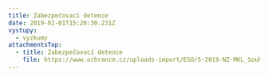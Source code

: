 ```yaml
---
title: Zabezpečovací detence
date: 2019-02-01T15:20:30.231Z
vystupy:
  - vyzkumy
attachmentsTop:
  - title: Zabezpečovací detence
    file: https://www.ochrance.cz/uploads-import/ESO/5-2019-NZ-MKL_Souhrna_zprava_zabezpecovaci_detence.pdf
---
```

